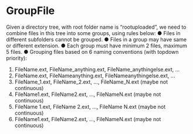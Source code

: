 # GroupFile
Given a directory tree, with root folder name is “rootuploaded”, we need to combine files in this tree into some groups, using rules below:
● Files in different subfolders cannot be grouped.
● Files in a group may have same or different extension.
● Each group must have minimum 2 files, maximum 5 files.
● Grouping files based on 6 naming conventions (with top­down priority):
1. FileName.ext, FileName_anything.ext, FileName_anythingelse.ext, ...
2. FileName.ext, FileName­anything.ext, FileName­anythingelse.ext, ...
3. FileName_1.ext, FileName_2.ext, ..., FileName_N.ext (maybe not continuous)
4. FileName­1.ext, FileName­2.ext, ..., FileName­N.ext (maybe not continuous)
5. FileName 1.ext, FileName 2.ext, ..., FileName N.ext (maybe not continuous)
6. FileName1.ext, FileName2.ext, ..., FileNameN.ext (maybe not continuous)
